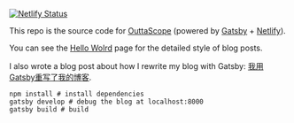 [![Netlify Status](https://api.netlify.com/api/v1/badges/4b99e624-cbaa-45f0-b611-4c0f1c384bd7/deploy-status)](https://app.netlify.com/sites/outtascope/deploys)

This repo is the source code for [OuttaScope](https://outtascope.tech/) (powered by [Gatsby](https://gatsbyjs.com/) + [Netlify](netlify.com)).

You can see the [Hello Wolrd](https://outtascope.tech/posts/hello-world/) page for the detailed style of blog posts.

I also wrote a blog post about how I rewrite my blog with Gatsby: [我用Gatsby重写了我的博客](https://outtascope.tech/posts/gatsby/).

```shell
npm install # install dependencies
gatsby develop # debug the blog at localhost:8000
gatsby build # build
```